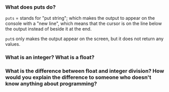 ### What does puts do?

`puts` = stands for "put string"; which makes the output to appear on the console with a "new line", which means that the cursor is on the line below the output instead of beside it at the end.  

`put`s only makes the output appear on the screen, but it does not return any values.  
### What is an integer? What is a float?

### What is the difference between float and integer division? How would you explain the difference to someone who doesn't know anything about programming?
